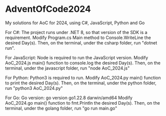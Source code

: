 # AdventOfCode2024
My solutions for AoC for 2024, using C#, JavaScript, Python and Go

For C#:
The project runs under .NET 8, so that version of the SDK is a requirement. 
Modify Program.cs Main method to Console.WriteLine the desired Day(s). Then, on the terminal, under the csharp folder, run "dotnet run".

For JavaScript:
Node is required to run the JavaScript version. 
Modify AoC_2024.js main() function to console.log the desired Day(s). Then, on the terminal, under the javascript folder, run "node AoC_2024.js"

For Python:
Python3 is required to run. 
Modify AoC_2024.py main() function to print the desired Day(s). Then, on the terminal, under the python folder, run "python3 AoC_2024.py"

For Go:
Go version: go version go1.22.8 darwin/amd64
Modify AoC_2024.go main() function to fmt.Println the desired Day(s). Then, on the terminal, under the golang folder, run "go run main.go"